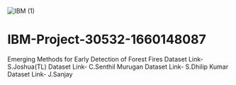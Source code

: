 ![IBM (1)](https://user-images.githubusercontent.com/78635612/194233217-881455cc-619c-4c8c-901f-6f2bbcda8896.jpg)
# IBM-Project-30532-1660148087
Emerging Methods for Early Detection of Forest Fires
Dataset Link- S.Joshua(TL)
Dataset Link- C.Senthil Murugan
Dataset Link- S.Dhilip Kumar
Dataset Link- J.Sanjay
